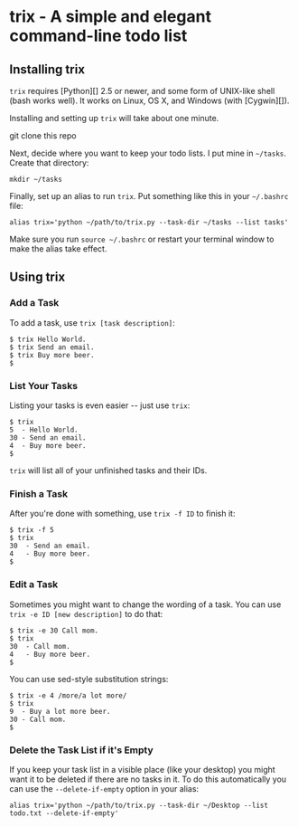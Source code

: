 # trix - A simple and elegant command-line todo list
Installing trix
------------

`trix` requires [Python][] 2.5 or newer, and some form of UNIX-like shell (bash
works well).  It works on Linux, OS X, and Windows (with [Cygwin][]).

Installing and setting up `trix` will take about one minute.

git clone this repo

Next, decide where you want to keep your todo lists.  I put mine in `~/tasks`.
Create that directory:

    mkdir ~/tasks

Finally, set up an alias to run `trix`.  Put something like this in your
`~/.bashrc` file:

    alias trix='python ~/path/to/trix.py --task-dir ~/tasks --list tasks'

Make sure you run `source ~/.bashrc` or restart your terminal window to make
the alias take effect.

Using trix
-------

### Add a Task

To add a task, use `trix [task description]`:

    $ trix Hello World.
    $ trix Send an email.
    $ trix Buy more beer.
    $

### List Your Tasks

Listing your tasks is even easier -- just use `trix`:

    $ trix
    5  - Hello World.
    30 - Send an email.
    4  - Buy more beer.
    $

`trix` will list all of your unfinished tasks and their IDs.

### Finish a Task

After you're done with something, use `trix -f ID` to finish it:

    $ trix -f 5
    $ trix
    30  - Send an email.
    4   - Buy more beer.
    $

### Edit a Task

Sometimes you might want to change the wording of a task.  You can use
`trix -e ID [new description]` to do that:

    $ trix -e 30 Call mom.
    $ trix
    30  - Call mom.
    4   - Buy more beer.
    $

You can use sed-style substitution strings:

    $ trix -e 4 /more/a lot more/
    $ trix
    9  - Buy a lot more beer.
    30 - Call mom.
    $

### Delete the Task List if it's Empty

If you keep your task list in a visible place (like your desktop) you might
want it to be deleted if there are no tasks in it.  To do this automatically
you can use the `--delete-if-empty` option in your alias:

    alias trix='python ~/path/to/trix.py --task-dir ~/Desktop --list todo.txt --delete-if-empty'